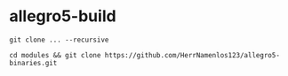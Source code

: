 # allegro5-build

`git clone ... --recursive`

`cd modules && git clone https://github.com/HerrNamenlos123/allegro5-binaries.git`

